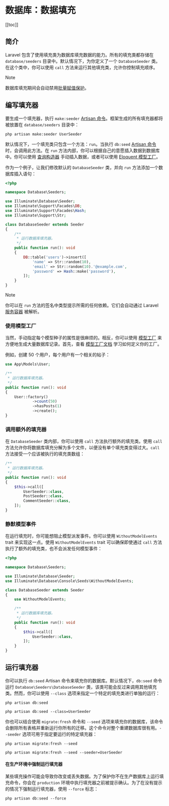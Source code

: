 # 数据库：数据填充

[[toc]]

## 简介

Laravel 包含了使用填充类为数据库填充数据的能力。所有的填充类都存储在 `database/seeders` 目录中。默认情况下，为你定义了一个 `DatabaseSeeder` 类。在这个类中，你可以使用 `call` 方法来运行其他填充类，允许你控制填充顺序。

> [!NOTE]  
> 数据库填充期间会自动禁用[批量赋值保护](/docs/11/eloquent/eloquent#mass-assignment)。

## 编写填充器

要生成一个填充器，执行 `make:seeder` [Artisan 命令](/docs/11/digging-deeper/artisan)。框架生成的所有填充器都将被放置在 `database/seeders` 目录中：

```shell
php artisan make:seeder UserSeeder
```

默认情况下，一个填充类只包含一个方法：`run`。当执行 `db:seed` [Artisan 命令](/docs/11/digging-deeper/artisan) 时，会调用此方法。在 `run` 方法内部，你可以根据自己的意愿插入数据到数据库中。你可以使用 [查询构造器](/docs/11/database/queries) 手动插入数据，或者可以使用 [Eloquent 模型工厂](/docs/11/eloquent/eloquent-factories)。

作为一个例子，让我们修改默认的 `DatabaseSeeder` 类，并向 `run` 方法添加一个数据库插入语句：

```php
<?php

namespace Database\Seeders;

use Illuminate\Database\Seeder;
use Illuminate\Support\Facades\DB;
use Illuminate\Support\Facades\Hash;
use Illuminate\Support\Str;

class DatabaseSeeder extends Seeder
{
    /**
     * 运行数据库填充器。
     */
    public function run(): void
    {
        DB::table('users')->insert([
            'name' => Str::random(10),
            'email' => Str::random(10).'@example.com',
            'password' => Hash::make('password'),
        ]);
    }
}
```

> [!NOTE]  
> 你可以在 `run` 方法的签名中类型提示所需的任何依赖。它们会自动通过 Laravel [服务容器](/docs/11/architecture-concepts/container) 被解析。

### 使用模型工厂

当然，手动指定每个模型种子的属性是很麻烦的。相反，你可以使用 [模型工厂](/docs/11/eloquent/eloquent-factories) 来方便地生成大量数据库记录。首先，查看 [模型工厂文档](/docs/11/eloquent/eloquent-factories) 学习如何定义你的工厂。

例如，创建 50 个用户，每个用户有一个相关的帖子：

```php
use App\Models\User;

/**
 * 运行数据库填充器。
 */
public function run(): void
{
    User::factory()
            ->count(50)
            ->hasPosts(1)
            ->create();
}
```

### 调用额外的填充器

在 `DatabaseSeeder` 类内部，你可以使用 `call` 方法执行额外的填充类。使用 `call` 方法允许你将数据库填充分解为多个文件，以便没有单个填充类变得过大。`call` 方法接受一个应该被执行的填充类数组：

```php
/**
 * 运行数据库填充器。
 */
public function run(): void
{
    $this->call([
        UserSeeder::class,
        PostSeeder::class,
        CommentSeeder::class,
    ]);
}
```

### 静默模型事件

在运行填充时，你可能想阻止模型派发事件。你可以使用 `WithoutModelEvents` trait 来实现这一点。使用 `WithoutModelEvents` trait 可以确保即使通过 `call` 方法执行了额外的填充类，也不会派发任何模型事件：

```php
<?php

namespace Database\Seeders;

use Illuminate\Database\Seeder;
use Illuminate\Database\Console\Seeds\WithoutModelEvents;

class DatabaseSeeder extends Seeder
{
    use WithoutModelEvents;

    /**
     * 运行数据库填充器。
     */
    public function run(): void
    {
        $this->call([
            UserSeeder::class,
        ]);
    }
}
```

## 运行填充器

你可以执行 `db:seed` Artisan 命令来填充你的数据库。默认情况下，`db:seed` 命令运行 `Database\Seeders\DatabaseSeeder` 类，该类可能会反过来调用其他填充类。然而，你可以使用 `--class` 选项来指定一个特定的填充类进行单独的运行：

```shell
php artisan db:seed

php artisan db:seed --class=UserSeeder
```

你也可以结合使用 `migrate:fresh` 命令和 `--seed` 选项来填充你的数据库，该命令会删除所有表格并重新运行你所有的迁移。这个命令对整个重建数据库很有用。`--seeder` 选项可用于指定要运行的特定填充器：

```shell
php artisan migrate:fresh --seed

php artisan migrate:fresh --seed --seeder=UserSeeder
```

#### 在生产环境中强制运行填充器

某些填充操作可能会导致你改变或丢失数据。为了保护你不在生产数据库上运行填充命令，你会在 `production` 环境中执行填充器之前被提示确认。为了在没有提示的情况下强制运行填充器，使用 `--force` 标志：

```shell
php artisan db:seed --force
```
